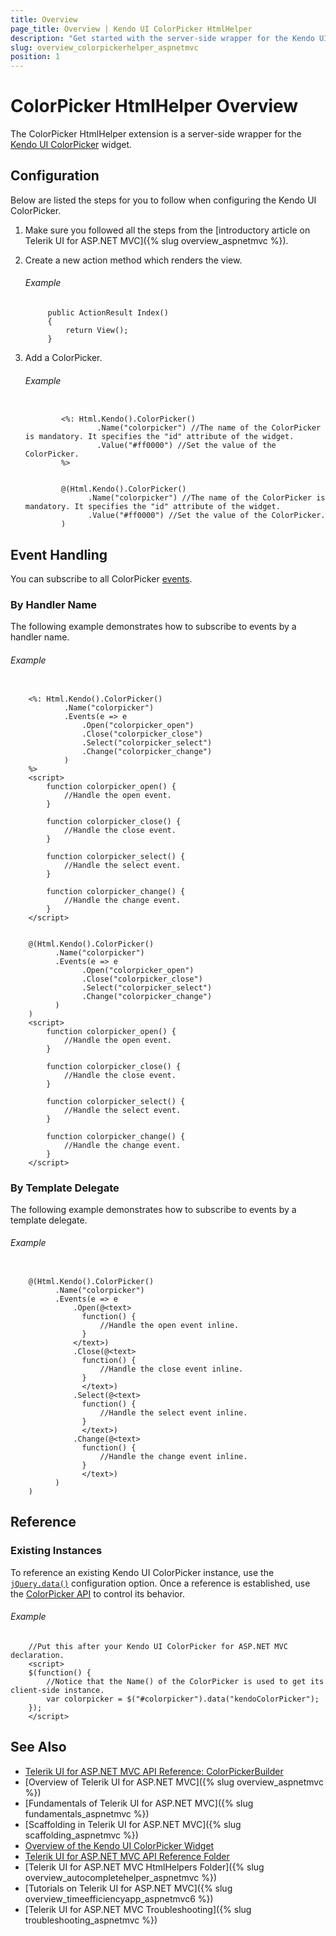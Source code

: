 ```yaml
---
title: Overview
page_title: Overview | Kendo UI ColorPicker HtmlHelper
description: "Get started with the server-side wrapper for the Kendo UI ColorPicker widget for ASP.NET MVC."
slug: overview_colorpickerhelper_aspnetmvc
position: 1
---
```


# ColorPicker HtmlHelper Overview

The ColorPicker HtmlHelper extension is a server-side wrapper for the [Kendo UI ColorPicker](http://docs.telerik.com/kendo-ui/api/javascript/ui/colorpicker) widget.

## Configuration

Below are listed the steps for you to follow when configuring the Kendo UI ColorPicker.

1. Make sure you followed all the steps from the [introductory article on Telerik UI for ASP.NET MVC]({% slug overview_aspnetmvc %}).

1. Create a new action method which renders the view.

    ###### Example

            public ActionResult Index()
            {
                return View();
            }

1. Add a ColorPicker.

    ###### Example

    ```tab-ASPX

            <%: Html.Kendo().ColorPicker()
                    .Name("colorpicker") //The name of the ColorPicker is mandatory. It specifies the "id" attribute of the widget.
                    .Value("#ff0000") //Set the value of the ColorPicker.
            %>
    ```
    ```tab-Razor

            @(Html.Kendo().ColorPicker()
                  .Name("colorpicker") //The name of the ColorPicker is mandatory. It specifies the "id" attribute of the widget.
                  .Value("#ff0000") //Set the value of the ColorPicker.
            )
    ```

## Event Handling

You can subscribe to all ColorPicker [events](http://docs.telerik.com/kendo-ui/api/javascript/ui/colorpicker#events).

### By Handler Name

The following example demonstrates how to subscribe to events by a handler name.

###### Example

```tab-ASPX

    <%: Html.Kendo().ColorPicker()
            .Name("colorpicker")
            .Events(e => e
                .Open("colorpicker_open")
                .Close("colorpicker_close")
                .Select("colorpicker_select")
                .Change("colorpicker_change")
            )
    %>
    <script>
        function colorpicker_open() {
            //Handle the open event.
        }

        function colorpicker_close() {
            //Handle the close event.
        }

        function colorpicker_select() {
            //Handle the select event.
        }

        function colorpicker_change() {
            //Handle the change event.
        }
    </script>
```
```tab-Razor

    @(Html.Kendo().ColorPicker()
          .Name("colorpicker")
          .Events(e => e
                .Open("colorpicker_open")
                .Close("colorpicker_close")
                .Select("colorpicker_select")
                .Change("colorpicker_change")
          )
    )
    <script>
        function colorpicker_open() {
            //Handle the open event.
        }

        function colorpicker_close() {
            //Handle the close event.
        }

        function colorpicker_select() {
            //Handle the select event.
        }

        function colorpicker_change() {
            //Handle the change event.
        }
    </script>
```

### By Template Delegate

The following example demonstrates how to subscribe to events by a template delegate.

###### Example

```tab-Razor

    @(Html.Kendo().ColorPicker()
          .Name("colorpicker")
          .Events(e => e
              .Open(@<text>
                function() {
                    //Handle the open event inline.
                }
              </text>)
              .Close(@<text>
                function() {
                    //Handle the close event inline.
                }
                </text>)
              .Select(@<text>
                function() {
                    //Handle the select event inline.
                }
                </text>)
              .Change(@<text>
                function() {
                    //Handle the change event inline.
                }
                </text>)
          )
    )
```

## Reference

### Existing Instances

To reference an existing Kendo UI ColorPicker instance, use the [`jQuery.data()`](http://api.jquery.com/jQuery.data/) configuration option. Once a reference is established, use the [ColorPicker API](http://docs.telerik.com/kendo-ui/api/javascript/ui/colorpicker#methods) to control its behavior.

###### Example

        //Put this after your Kendo UI ColorPicker for ASP.NET MVC declaration.
        <script>
        $(function() {
            //Notice that the Name() of the ColorPicker is used to get its client-side instance.
            var colorpicker = $("#colorpicker").data("kendoColorPicker");
        });
        </script>

## See Also

* [Telerik UI for ASP.NET MVC API Reference: ColorPickerBuilder](http://docs.telerik.com/aspnet-mvc/api/Kendo.Mvc.UI.Fluent/ColorPickerBuilder)
* [Overview of Telerik UI for ASP.NET MVC]({% slug overview_aspnetmvc %})
* [Fundamentals of Telerik UI for ASP.NET MVC]({% slug fundamentals_aspnetmvc %})
* [Scaffolding in Telerik UI for ASP.NET MVC]({% slug scaffolding_aspnetmvc %})
* [Overview of the Kendo UI ColorPicker Widget](http://docs.telerik.com/kendo-ui/controls/editors/colorpicker/overview)
* [Telerik UI for ASP.NET MVC API Reference Folder](http://docs.telerik.com/aspnet-mvc/api/Kendo.Mvc/AggregateFunction)
* [Telerik UI for ASP.NET MVC HtmlHelpers Folder]({% slug overview_autocompletehelper_aspnetmvc %})
* [Tutorials on Telerik UI for ASP.NET MVC]({% slug overview_timeefficiencyapp_aspnetmvc6 %})
* [Telerik UI for ASP.NET MVC Troubleshooting]({% slug troubleshooting_aspnetmvc %})

